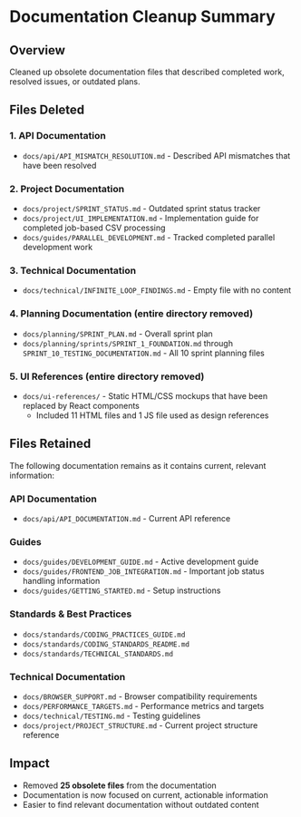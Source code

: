 # Documentation Cleanup Summary

## Overview
Cleaned up obsolete documentation files that described completed work, resolved issues, or outdated plans.

## Files Deleted

### 1. API Documentation
- `docs/api/API_MISMATCH_RESOLUTION.md` - Described API mismatches that have been resolved

### 2. Project Documentation  
- `docs/project/SPRINT_STATUS.md` - Outdated sprint status tracker
- `docs/project/UI_IMPLEMENTATION.md` - Implementation guide for completed job-based CSV processing
- `docs/guides/PARALLEL_DEVELOPMENT.md` - Tracked completed parallel development work

### 3. Technical Documentation
- `docs/technical/INFINITE_LOOP_FINDINGS.md` - Empty file with no content

### 4. Planning Documentation (entire directory removed)
- `docs/planning/SPRINT_PLAN.md` - Overall sprint plan
- `docs/planning/sprints/SPRINT_1_FOUNDATION.md` through `SPRINT_10_TESTING_DOCUMENTATION.md` - All 10 sprint planning files

### 5. UI References (entire directory removed)
- `docs/ui-references/` - Static HTML/CSS mockups that have been replaced by React components
  - Included 11 HTML files and 1 JS file used as design references

## Files Retained

The following documentation remains as it contains current, relevant information:

### API Documentation
- `docs/api/API_DOCUMENTATION.md` - Current API reference

### Guides
- `docs/guides/DEVELOPMENT_GUIDE.md` - Active development guide
- `docs/guides/FRONTEND_JOB_INTEGRATION.md` - Important job status handling information
- `docs/guides/GETTING_STARTED.md` - Setup instructions

### Standards & Best Practices
- `docs/standards/CODING_PRACTICES_GUIDE.md`
- `docs/standards/CODING_STANDARDS_README.md`
- `docs/standards/TECHNICAL_STANDARDS.md`

### Technical Documentation
- `docs/BROWSER_SUPPORT.md` - Browser compatibility requirements
- `docs/PERFORMANCE_TARGETS.md` - Performance metrics and targets
- `docs/technical/TESTING.md` - Testing guidelines
- `docs/project/PROJECT_STRUCTURE.md` - Current project structure reference

## Impact
- Removed **25 obsolete files** from the documentation
- Documentation is now focused on current, actionable information
- Easier to find relevant documentation without outdated content